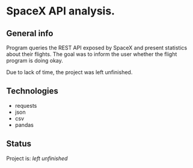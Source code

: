 # SpaceX API analysis.

## General info
Program queries the REST API exposed by SpaceX and present statistics about their flights. The goal was to inform the user whether the flight program is doing okay.

Due to lack of time, the project was left unfinished.

## Technologies
* requests
* json
* csv
* pandas

## Status
Project is: _left unfinished_

